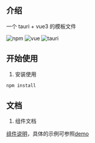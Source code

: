 <!-- # Tauri + Vue 3 -->

## 介绍
一个 tauri + vue3 的模板文件

![npm](https://img.shields.io/badge/npm-v9.5.1-red?logo=npm)
![vue](https://img.shields.io/badge/vue-v3.3.4-41b883?logo=vuedotjs)
![tauri](https://img.shields.io/badge/tauri-v1-ffc131?logo=tauri)

## 开始使用

1. 安装使用
```powershell
npm install
```

## 文档

1. 组件文档

[组件说明](https://www.ycfsh.top/2024/03/08/tauri-vue/)，具体的示例可参照[demo](./src/components/demo/index.vue)